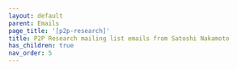 ```yaml
---
layout: default
parent: Emails
page_title: '[p2p-research]'
title: P2P Research mailing list emails from Satoshi Nakamoto
has_children: true
nav_order: 5
---
```

